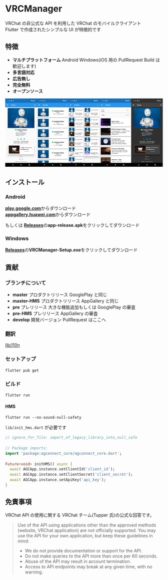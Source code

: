 # VRCManager

VRChat の非公式な API を利用した VRChat のモバイルクライアント<br>
Flutter で作成されたシンプルな UI が特徴的です<br>

## 特徴

- **マルチプラットフォーム** Android Windows(iOS 用の PullRequest Build は歓迎します)
- **多言語対応**
- **広告無し**
- **完全無料**
- **オープンソース**

<img width="20%" src="docs/img/screenshots1.png"><img width="20%" src="docs/img/screenshots2.png"><img width="20%" src="docs/img/screenshots3.png"><img width="20%" src="docs/img/screenshots4.png"><img width="20%" src="docs/img/screenshots5.png">

## インストール

### Android

[**play.google.com**](https://play.google.com/store/apps/details?id=com.yuki0311.vrc_manager)からダウンロード<br>
[**appgallery.huawei.com**](https://appgallery.huawei.com/#/app/C106854219)からダウンロード<br>

もしくは
[**Releases**](https://github.com/fa0311/vrchat_mobile_client/releases)の**app-release.apk**をクリックしてダウンロード

### Windows

[**Releases**](https://github.com/fa0311/vrchat_mobile_client/releases)の**VRCManager-Setup.exe**をクリックしてダウンロード

## 貢献

### ブランチについて

- **master** プロダクトリリース GooglePlay と同じ
- **master-HMS** プロダクトリリース AppGallery と同じ
- **pre** プレリリース 大きな機能追加もしくは GooglePlay の審査
- **pre-HMS** プレリリース AppGallery の審査
- **develop** 開発バージョン PullRequest はここへ

### 翻訳

[lib/l10n](https://github.com/fa0311/vrchat_mobile_client/tree/develop/lib/l10n)

### セットアップ

```
flutter pub get
```

### ビルド

```
flutter run
```

#### HMS

```
flutter run --no-sound-null-safety
```

`lib/init_hms.dart` が必要です

```lib/init_hms.dart
// ignore_for_file: import_of_legacy_library_into_null_safe

// Package imports:
import 'package:agconnect_core/agconnect_core.dart';

Future<void> initHMS() async {
  await AGCApp.instance.setClientId('client_id');
  await AGCApp.instance.setClientSecret('client_secret');
  await AGCApp.instance.setApiKey('api_key');
}
```

## 免責事項

VRChat API の使用に関する VRChat チーム(Tupper 氏)の公式な回答です。

> Use of the API using applications other than the approved methods (website, VRChat application) are not officially supported. You may use the API for your own application, but keep these guidelines in mind:
>
> - We do not provide documentation or support for the API.
> - Do not make queries to the API more than once per 60 seconds.
> - Abuse of the API may result in account termination.
> - Access to API endpoints may break at any given time, with no warning.
